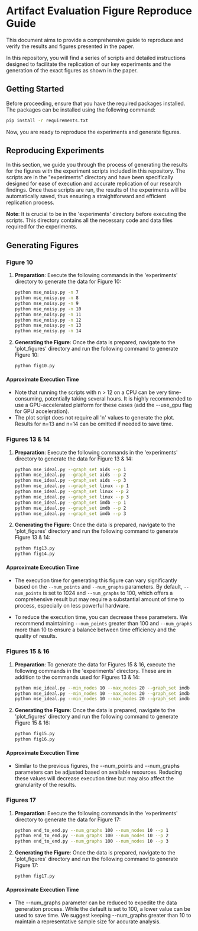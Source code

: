 # Artifact Evaluation Figure Reproduce Guide

This document aims to provide a comprehensive guide to reproduce and verify the results and figures presented in the paper.

In this repository, you will find a series of scripts and detailed instructions designed to facilitate the replication of our key experiments and the generation of the exact figures as shown in the paper.

## Getting Started

Before proceeding, ensure that you have the required packages installed. The packages can be installed using the following command:

   ```bash
   pip install -r requirements.txt
   ```

Now, you are ready to reproduce the experiments and generate figures.


## Reproducing Experiments

In this section, we guide you through the process of generating the results for the figures with the experiment scripts included in this repository. The scripts are in the "experiments" directory and have been specifically designed for ease of execution and accurate replication of our research findings. Once these scripts are run, the results of the experiments will be automatically saved, thus ensuring a straightforward and efficient replication process.

**Note**: It is crucial to be in the 'experiments' directory before executing the scripts. This directory contains all the necessary code and data files required for the experiments.

## Generating Figures

### Figure 10

1. **Preparation**: Execute the following commands in the 'experiments' directory to generate the data for Figure 10:

   ```bash
   python mse_noisy.py -n 7
   python mse_noisy.py -n 8
   python mse_noisy.py -n 9
   python mse_noisy.py -n 10
   python mse_noisy.py -n 11
   python mse_noisy.py -n 12
   python mse_noisy.py -n 13
   python mse_noisy.py -n 14
   ```


2. **Generating the Figure**: Once the data is prepared, navigate to the 'plot_figures' directory and run the following command to generate Figure 10:

   ```bash
   python fig10.py
   ```

#### Approximate Execution Time
- Note that running the scripts with n > 12 on a CPU can be very time-consuming, potentially taking several hours. It is highly recommended to use a GPU-accelerated platform for these cases (add the --use_gpu flag for GPU acceleration).
- The plot script does not require all 'n' values to generate the plot. Results for n=13 and n=14 can be omitted if needed to save time.


### Figures 13 & 14

1. **Preparation**: Execute the following commands in the 'experiments' directory to generate the data for Figure 13 & 14:

   ```bash
   python mse_ideal.py --graph_set aids --p 1
   python mse_ideal.py --graph_set aids --p 2
   python mse_ideal.py --graph_set aids --p 3
   python mse_ideal.py --graph_set linux --p 1
   python mse_ideal.py --graph_set linux --p 2
   python mse_ideal.py --graph_set linux --p 3
   python mse_ideal.py --graph_set imdb --p 1
   python mse_ideal.py --graph_set imdb --p 2
   python mse_ideal.py --graph_set imdb --p 3
   ```


2. **Generating the Figure**: Once the data is prepared, navigate to the 'plot_figures' directory and run the following command to generate Figure 13 & 14:

   ```bash
   python fig13.py
   python fig14.py
   ```

#### Approximate Execution Time

- The execution time for generating this figure can vary significantly based on the `--num_points` and `--num_graphs` parameters. By default, `--num_points` is set to 1024 and `--num_graphs` to 100, which offers a comprehensive result but may require a substantial amount of time to process, especially on less powerful hardware.

- To reduce the execution time, you can decrease these parameters. We recommend maintaining `--num_points` greater than 100 and `--num_graphs` more than 10 to ensure a balance between time efficiency and the quality of results. 

### Figures 15 & 16

1. **Preparation**: To generate the data for Figures 15 & 16, execute the following commands in the 'experiments' directory. These are in addition to the commands used for Figures 13 & 14:

   ```bash
   python mse_ideal.py --min_nodes 10 --max_nodes 20 --graph_set imdb --p 1
   python mse_ideal.py --min_nodes 10 --max_nodes 20 --graph_set imdb --p 2
   python mse_ideal.py --min_nodes 10 --max_nodes 20 --graph_set imdb --p 3
   ```

2. **Generating the Figure**: Once the data is prepared, navigate to the 'plot_figures' directory and run the following command to generate Figure 15 & 16:

   ```bash
   python fig15.py
   python fig16.py
   ```

#### Approximate Execution Time
- Similar to the previous figures, the --num_points and --num_graphs parameters can be adjusted based on available resources. Reducing these values will decrease execution time but may also affect the granularity of the results.

### Figures 17
1. **Preparation**: Execute the following commands in the 'experiments' directory to generate the data for Figure 17:

   ```bash
   python end_to_end.py --num_graphs 100 --num_nodes 10 --p 1
   python end_to_end.py --num_graphs 100 --num_nodes 10 --p 2
   python end_to_end.py --num_graphs 100 --num_nodes 10 --p 3
   ```


2. **Generating the Figure**: Once the data is prepared, navigate to the 'plot_figures' directory and run the following command to generate Figure 17:

   ```bash
   python fig17.py
   ```

#### Approximate Execution Time
- The --num_graphs parameter can be reduced to expedite the data generation process. While the default is set to 100, a lower value can be used to save time. We suggest keeping --num_graphs greater than 10 to maintain a representative sample size for accurate analysis.
